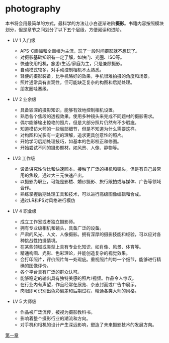 # photography



本书将会用最简单的方式，最科学的方法让小白逐渐进阶**摄影**。书籍内容按照模块划分，但是章节之间划分了以下五个层级，方便阅读和进阶。

* LV 1 入门级
  * APS-C画幅和全画幅为主流，玩了一段时间摄影就不想玩了。
  * 对摄影基础知识有一定了解，如快门、光圈、ISO等。
  * 快速使用相机，旅游/生活/家庭为主，只是兼顾摄影。
  * 自动模式较多，对手动控制相机不太熟悉。
  * 轻便的摄影装备，比手机略好的效果，手机很难拍摄的角度和场景。
  * 照片通常具有直观性，但可能缺乏复杂的构图和后期处理。
  * 朋友圈哇塞级。
* LV 2 业余级
  * 具备较深的摄影知识，能够有效地控制相机设置。
  * 熟悉各个焦段的透视效果。使用多种镜头来完成不同题材的摄影需求。
  * 偶尔能够输出惊艳的照片，但是大部分照片仍然有不少瑕疵。
  * 知道模仿大师的一些局部细节，但是不知道为什么需要这样。
  * 对构图和光影有一定的理解，追求更具创意性的照片。
  * 开始学习后期处理技巧，如基本的色彩校正和修图。
  * 开始尝试不同的摄影题材，如风景、人像、静物等。
* LV3 工作级
  * 设备讲究性价比和快速回本。接触了广泛的相机和镜头，但是有自己最常用的焦段，通过大三元快速产出。
  * 以摄影为职业，可能是影楼、婚纱摄影、旅行跟拍或与媒体、广告等领域合作。
  * 熟练掌握后期处理工具和技术，可以进行高级图像编辑和合成。
  * 通过LR和PS对风格进行模仿

* LV 4 职业级
  * 成立工作室或者独立摄影师。
  * 拥有专业级相机和镜头，具备广泛的设备。
  * 严肃的风光、人文、人像摄影。拥有深厚的摄影技能和经验，可以应对各种挑战性拍摄情境。
  * 在某些领域或类型上具有专业化知识，如肖像、风景、体育等。
  * 精通构图、光影、色彩理论，并能创造复杂的视觉效果。
  * 会打印照片，评价照片每一处瑕疵。重视照片的每一个细节，能够进行精确的图像评价。
  * 各个平台具有广泛的群众认可。
  * 能够稳定的输出具有独特美感的照片/视频。作品令人惊叹。
  * 在行业内有声望，作品经常在展览、杂志封面或广告中展示。
  * 肉眼即可识别出色彩偏差和后期过程，精通各类大师的风格。

* LV 5 大师级
  * 作品被广泛流传，被视为摄影教科书。
  * 影响着整个摄影行业的潮流和方向。
  * 对手机和相机的设计产生深远影响，塑造了未来摄影技术的发展方向。



[第一章](摄影器材#画幅)

